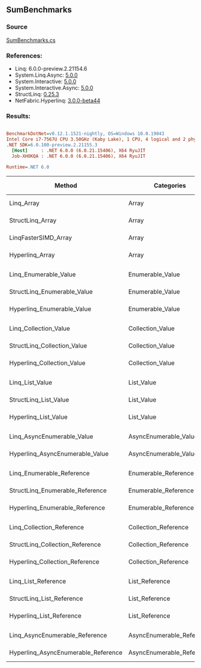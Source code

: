 ﻿## SumBenchmarks

### Source
[SumBenchmarks.cs](../NetFabric.Hyperlinq.Benchmarks/Benchmarks/SumBenchmarks.cs)

### References:
- Linq: 6.0.0-preview.2.21154.6
- System.Linq.Async: [5.0.0](https://www.nuget.org/packages/System.Linq.Async/5.0.0)
- System.Interactive: [5.0.0](https://www.nuget.org/packages/System.Interactive/5.0.0)
- System.Interactive.Async: [5.0.0](https://www.nuget.org/packages/System.Interactive.Async/5.0.0)
- StructLinq: [0.25.3](https://www.nuget.org/packages/StructLinq/0.25.3)
- NetFabric.Hyperlinq: [3.0.0-beta44](https://www.nuget.org/packages/NetFabric.Hyperlinq/3.0.0-beta44)

### Results:
``` ini

BenchmarkDotNet=v0.12.1.1521-nightly, OS=Windows 10.0.19043
Intel Core i7-7567U CPU 3.50GHz (Kaby Lake), 1 CPU, 4 logical and 2 physical cores
.NET SDK=6.0.100-preview.2.21155.3
  [Host]     : .NET 6.0.0 (6.0.21.15406), X64 RyuJIT
  Job-XHOKQA : .NET 6.0.0 (6.0.21.15406), X64 RyuJIT

Runtime=.NET 6.0  

```
|                              Method |                Categories | Count |        Mean |     Error |    StdDev | Ratio | RatioSD |  Gen 0 | Gen 1 | Gen 2 | Allocated |
|------------------------------------ |-------------------------- |------ |------------:|----------:|----------:|------:|--------:|-------:|------:|------:|----------:|
|                          Linq_Array |                     Array |   100 |   425.27 ns |  2.881 ns |  2.695 ns |  1.00 |    0.00 | 0.0153 |     - |     - |      32 B |
|                    StructLinq_Array |                     Array |   100 |    65.84 ns |  0.273 ns |  0.242 ns |  0.15 |    0.00 |      - |     - |     - |         - |
|                LinqFasterSIMD_Array |                     Array |   100 |    10.69 ns |  0.044 ns |  0.041 ns |  0.03 |    0.00 |      - |     - |     - |         - |
|                     Hyperlinq_Array |                     Array |   100 |    23.66 ns |  0.072 ns |  0.068 ns |  0.06 |    0.00 |      - |     - |     - |         - |
|                                     |                           |       |             |           |           |       |         |        |       |       |           |
|               Linq_Enumerable_Value |          Enumerable_Value |   100 |   634.67 ns |  2.631 ns |  2.054 ns |  1.00 |    0.00 | 0.0153 |     - |     - |      32 B |
|         StructLinq_Enumerable_Value |          Enumerable_Value |   100 |   605.39 ns |  3.714 ns |  3.474 ns |  0.95 |    0.01 | 0.0153 |     - |     - |      32 B |
|          Hyperlinq_Enumerable_Value |          Enumerable_Value |   100 |   219.93 ns |  0.603 ns |  0.534 ns |  0.35 |    0.00 |      - |     - |     - |         - |
|                                     |                           |       |             |           |           |       |         |        |       |       |           |
|               Linq_Collection_Value |          Collection_Value |   100 |   634.89 ns |  3.052 ns |  2.706 ns |  1.00 |    0.00 | 0.0153 |     - |     - |      32 B |
|         StructLinq_Collection_Value |          Collection_Value |   100 |   602.10 ns |  2.106 ns |  1.867 ns |  0.95 |    0.00 | 0.0153 |     - |     - |      32 B |
|          Hyperlinq_Collection_Value |          Collection_Value |   100 |   219.81 ns |  0.299 ns |  0.265 ns |  0.35 |    0.00 |      - |     - |     - |         - |
|                                     |                           |       |             |           |           |       |         |        |       |       |           |
|                     Linq_List_Value |                List_Value |   100 |   633.89 ns |  4.020 ns |  3.761 ns |  1.00 |    0.00 | 0.0153 |     - |     - |      32 B |
|               StructLinq_List_Value |                List_Value |   100 |   225.58 ns |  3.444 ns |  4.939 ns |  0.36 |    0.01 |      - |     - |     - |         - |
|                Hyperlinq_List_Value |                List_Value |   100 |   538.85 ns |  1.711 ns |  1.517 ns |  0.85 |    0.01 |      - |     - |     - |         - |
|                                     |                           |       |             |           |           |       |         |        |       |       |           |
|          Linq_AsyncEnumerable_Value |     AsyncEnumerable_Value |   100 | 1,758.59 ns |  4.769 ns |  4.227 ns |  1.00 |    0.00 | 0.0153 |     - |     - |      32 B |
|     Hyperlinq_AsyncEnumerable_Value |     AsyncEnumerable_Value |   100 |   991.61 ns |  3.324 ns |  2.947 ns |  0.56 |    0.00 |      - |     - |     - |         - |
|                                     |                           |       |             |           |           |       |         |        |       |       |           |
|           Linq_Enumerable_Reference |      Enumerable_Reference |   100 |   630.94 ns |  2.925 ns |  2.736 ns |  1.00 |    0.00 | 0.0153 |     - |     - |      32 B |
|     StructLinq_Enumerable_Reference |      Enumerable_Reference |   100 |   604.48 ns |  2.336 ns |  2.071 ns |  0.96 |    0.01 | 0.0153 |     - |     - |      32 B |
|      Hyperlinq_Enumerable_Reference |      Enumerable_Reference |   100 |   634.73 ns |  2.188 ns |  1.939 ns |  1.01 |    0.01 | 0.0153 |     - |     - |      32 B |
|                                     |                           |       |             |           |           |       |         |        |       |       |           |
|           Linq_Collection_Reference |      Collection_Reference |   100 |   632.99 ns |  3.984 ns |  3.532 ns |  1.00 |    0.00 | 0.0153 |     - |     - |      32 B |
|     StructLinq_Collection_Reference |      Collection_Reference |   100 |   603.76 ns |  2.819 ns |  2.354 ns |  0.95 |    0.01 | 0.0153 |     - |     - |      32 B |
|      Hyperlinq_Collection_Reference |      Collection_Reference |   100 |   627.49 ns |  1.632 ns |  1.447 ns |  0.99 |    0.01 | 0.0153 |     - |     - |      32 B |
|                                     |                           |       |             |           |           |       |         |        |       |       |           |
|                 Linq_List_Reference |            List_Reference |   100 |   647.44 ns | 11.664 ns | 19.806 ns |  1.00 |    0.00 | 0.0153 |     - |     - |      32 B |
|           StructLinq_List_Reference |            List_Reference |   100 |   604.37 ns |  1.283 ns |  1.137 ns |  0.92 |    0.03 | 0.0153 |     - |     - |      32 B |
|            Hyperlinq_List_Reference |            List_Reference |   100 |   494.88 ns |  2.268 ns |  1.894 ns |  0.75 |    0.03 |      - |     - |     - |         - |
|                                     |                           |       |             |           |           |       |         |        |       |       |           |
|      Linq_AsyncEnumerable_Reference | AsyncEnumerable_Reference |   100 | 1,757.92 ns |  4.957 ns |  4.139 ns |  1.00 |    0.00 | 0.0153 |     - |     - |      32 B |
| Hyperlinq_AsyncEnumerable_Reference | AsyncEnumerable_Reference |   100 | 1,776.30 ns |  4.838 ns |  4.288 ns |  1.01 |    0.00 | 0.0153 |     - |     - |      32 B |
